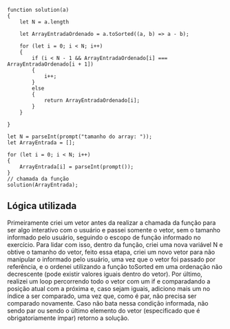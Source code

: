 ```
function solution(a)
{
    let N = a.length 

    let ArrayEntradaOrdenado = a.toSorted((a, b) => a - b);

    for (let i = 0; i < N; i++) 
    {
        if (i < N - 1 && ArrayEntradaOrdenado[i] === ArrayEntradaOrdenado[i + 1]) 
        {
            i++; 
        } 
        else 
        {
            return ArrayEntradaOrdenado[i];
        }
    }

}

let N = parseInt(prompt("tamanho do array: "));
let ArrayEntrada = [];
    
for (let i = 0; i < N; i++) 
{
    ArrayEntrada[i] = parseInt(prompt());
}
// chamada da função
solution(ArrayEntrada);
```

## Lógica utilizada
Primeiramente criei um vetor antes da realizar a chamada da função para ser algo interativo com o usuário e passei somente o vetor, sem o tamanho informado pelo usuário, seguindo o escopo de função informado no exercício. Para lidar com isso,
dentro da função, criei uma nova variável N e obtive o tamanho do vetor, feito essa etapa, criei um novo vetor para não manipular o informado pelo usuário, uma vez que o vetor foi passado por referência, e o ordenei utilizando a função toSorted
em uma ordenação não decrescente (pode existir valores iguais dentro do vetor). Por último, realizei um loop percorrendo todo o vetor com um if e comparadando a posição atual com a próxima e, caso sejam iguais, adiciono mais um no índice a ser comparado, uma vez que, como é par, não precisa ser comparado novamente. Caso não bata nessa condição informada, não sendo par ou sendo o último elemento do vetor (especificado que é obrigatoriamente ímpar) retorno a solução.


